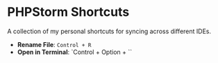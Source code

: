 # PHPStorm Shortcuts

A collection of my personal shortcuts for syncing across different IDEs.

- **Rename File**: `Control + R`
- **Open in Terminal**: `Control + Option + \``